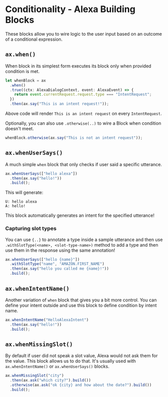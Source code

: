 # Conditionality - Alexa Building Blocks

These blocks allow you to wire logic to the user input based on an outcome of a conditional expression.

## `ax.when()`

When block in its simplest form executes its block only when provided condition is met.

```ts
let whenBlock = ax
  .when()
  .true((ctx: AlexaDialogContext, event: AlexaEvent) => {
    return event.currentRequest.request.type === "IntentRequest";
  })
  .then(ax.say("This is an intent request!"));
```

Above code will render `This is an intent request` on every `IntentRequest`.

Optionally, you can also use `.otherwise(..)` to wire a Block when condition doesn't meet.

```ts
whenBlock.otherwise(ax.say("This is not an intent request"));
```

## `ax.whenUserSays()`

A much simple `when` block that only checks if user said a specific utterance.

```ts
ax.whenUserSays(["hello alexa"])
  .then(ax.say("hello!"))
  .build();
```

This will generate:

```
U: hello alexa
A: hello!
```

This block automatically generates an intent for the specified utterance!

### Capturing slot types

You can use `{..}` to annotate a type inside a sample utterance and then use `.withSlotType(<name>, <slot-type-name>)` method to add a type and then use them in the response using the same annotation!

```ts
ax.whenUserSays(["hello {name}"])
  .withSlotType("name", "AMAZON.FIRST_NAME")
  .then(ax.say("hello you called me {name}!"))
  .build();
```

## `ax.whenIntentName()`

Another variation of `when` block that gives you a bit more control. You can define your intent outside and use this block to define condition by intent name.

```ts
ax.whenIntentName("HelloAlexaIntent")
  .then(ax.say("hello!"))
  .build();
```

## `ax.whenMissingSlot()`

By default if user did not speak a slot value, Alexa would not ask them for the value. This block allows us to do that. It's usually used with `ax.whenIntentName()` or `ax.whenUserSays()` blocks.

```ts
ax.whenMissingSlot("city")
  .then(ax.ask("which city?").build())
  .otherwise(ax.ask("ok {city} and how about the date?").build())
  .build();
```
